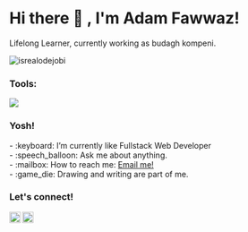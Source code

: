 # <summary><strong>Hi there :wave: , I'm Adam Fawwaz!</strong></summary>
Lifelong Learner, currently working as budagh kompeni.
<p align="left"> <img src="https://komarev.com/ghpvc/?username=goonesmile&label=Profile%20views&color=0e75b6&style=flat" alt="isrealodejobi" />
</p>

### <summary><strong>Tools:</strong></summary>
<p>
    <img src="https://img.shields.io/badge/Text%20Editor-Visual%20Studio%20Code-blue?&logo=visual%20studio%20code&logoColor=blue" />
</p>

### <summary><strong>Yosh!</strong></summary>
<p>
    - :keyboard: I’m currently like Fullstack Web Developer </br>
    - :speech_balloon: Ask me about anything.</br>
    - :mailbox: How to reach me: <a href="mailto:fawwazadam1005@gmail.com">Email me!</a>  </br>
    - :game_die: Drawing and writing are part of me. </br>
<p>
 
### <summary><strong>Let's connect!</strong></summary>
<a href="https://twitter.com/@49vr_">
  <img align="left" alt="Goo's Twitter" width="20px" src="https://simpleicons.now.sh/twitter/495f7e" />
</a>
<a href="https://www.instagram.com/@glutamicacidd/">
  <img align="left" alt="Goo's Instagram" width="20px" src="https://simpleicons.now.sh/instagram/495f7e" />
</a>
<!-- <a href="https://yours.com/">
  <img align="left" alt="Goo's Blog" width="20px" src="https://simpleicons.now.sh/blogger/495f7e" />
</a> -->

<!---
Fawwazxdam/Fawwazxdam is a ✨ special ✨ repository because its `README.md` (this file) appears on your GitHub profile.
You can click the Preview link to take a look at your changes.
--->
